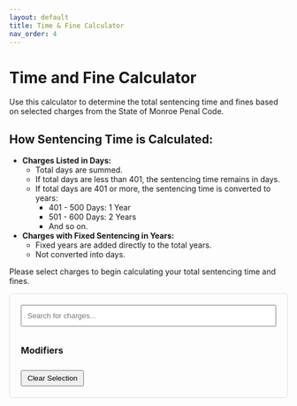 ```yaml
---
layout: default
title: Time & Fine Calculator
nav_order: 4
---
```


# Time and Fine Calculator

Use this calculator to determine the total sentencing time and fines based on selected charges from the State of Monroe Penal Code.

## How Sentencing Time is Calculated:

- **Charges Listed in Days:**
  - Total days are summed.
  - If total days are less than 401, the sentencing time remains in days.
  - If total days are 401 or more, the sentencing time is converted to years:
    - 401 - 500 Days: 1 Year
    - 501 - 600 Days: 2 Years
    - And so on.
- **Charges with Fixed Sentencing in Years:**
  - Fixed years are added directly to the total years.
  - Not converted into days.

Please select charges to begin calculating your total sentencing time and fines.

<div id="calculator">
  <input type="text" id="search" placeholder="Search for charges...">
  <div id="searchResults"></div>
  <div id="selectedCharges"></div>
  <h3>Modifiers</h3>
  <div id="modifiers"></div>
  <div id="totalSentence"></div>
  <div id="totalFine"></div>
  <button id="clearButton">Clear Selection</button>
</div>

<script>
const penalCode = [
  { code: "P.C. 1101", name: "Capital Murder", maxTime: "HUT", maxFine: "N/A", timeUnit: "years" },
  { code: "P.C. 1102", name: "Cannibalism", maxTime: "HUT", maxFine: "N/A", timeUnit: "years" },
  { code: "P.C. 1103", name: "Mayhem", maxTime: 3, maxFine: 300, timeUnit: "years" },
  { code: "P.C. 1104", name: "Insurrection", maxTime: 7, maxFine: 300, timeUnit: "years" },
  { code: "P.C. 1105", name: "Torture", maxTime: 3, maxFine: 0, timeUnit: "years" },
  { code: "P.C. 2101", name: "1st Degree Murder", maxTime: "HUT", maxFine: 0, timeUnit: "years" },
  { code: "P.C. 2102", name: "Attempted 1st Degree Murder", maxTime: 1, maxFine: 200, timeUnit: "years" },
  { code: "P.C. 2103", name: "Vandalism of a Native Site", maxTime: 120, maxFine: 250, timeUnit: "days" },
  { code: "P.C. 2104", name: "Unlawful Escape", maxTime: 1, maxFine: 200, timeUnit: "years" },
  { code: "P.C. 2105", name: "Corruption", maxTime: "HUT", maxFine: 0, timeUnit: "years" },
  { code: "P.C. 2106", name: "Bank Robbery", maxTime: 300, maxFine: 125, timeUnit: "days" },
  { code: "P.C. 2107", name: "Poss. of Explosive Weapons", maxTime: 120, maxFine: 80, timeUnit: "days" },
  { code: "P.C. 2201", name: "2nd Degree Murder", maxTime: 5, maxFine: 0, timeUnit: "years" },
  { code: "P.C. 2202", name: "Manslaughter", maxTime: 1, maxFine: 100, timeUnit: "years" },
  { code: "P.C. 2203", name: "Failure to Appear", maxTime: "HUT", maxFine: 0, timeUnit: "years" },
  { code: "P.C. 2204", name: "Unsanctioned Dueling", maxTime: 1, maxFine: 150, timeUnit: "years" },
  { code: "P.C. 2205", name: "Aggravated Battery", maxTime: 180, maxFine: 80, timeUnit: "days" },
  { code: "P.C. 2206", name: "Kidnapping or False Imprisonment", maxTime: 120, maxFine: 100, timeUnit: "days" },
  { code: "P.C. 2207", name: "Extortion", maxTime: 60, maxFine: 80, timeUnit: "days" },
  { code: "P.C. 2301", name: "Arson", maxTime: 300, maxFine: 150, timeUnit: "days" },
  { code: "P.C. 2302", name: "Grand Theft", maxTime: 60, maxFine: 200, timeUnit: "days" },
  { code: "P.C. 2303", name: "Fraud", maxTime: 60, maxFine: 60, timeUnit: "days" },
  { code: "P.C. 2304", name: "Obstruction of Justice", maxTime: 60, maxFine: 50, timeUnit: "days" },
  { code: "P.C. 2305", name: "Business Robbery", maxTime: 100, maxFine: 70, timeUnit: "days" },
  { code: "P.C. 2306", name: "Perjury", maxTime: 1, maxFine: 0, timeUnit: "years" },
  { code: "P.C. 2307", name: "Negligence of Duty", maxTime: 1, maxFine: 0, timeUnit: "years" },
  { code: "P.C. 2308", name: "Manufacturing Illegal Goods and Weapons", maxTime: 1, maxFine: 250, timeUnit: "years" },
  { code: "P.C. 2309", name: "Smuggling or Distribution of Illegal Items", maxTime: 60, maxFine: 100, timeUnit: "days" },
  { code: "P.C. 2310", name: "Handling Stolen Goods", maxTime: 60, maxFine: 70, timeUnit: "days" },
  { code: "P.C. 2311", name: "Illegal Manufacturing of Marijuana", maxTime: 120, maxFine: 150, timeUnit: "days" },
  { code: "P.C. 2312", name: "Robbery", maxTime: 60, maxFine: 50, timeUnit: "days" },
  { code: "P.C. 3101", name: "Battery", maxTime: 30, maxFine: 20, timeUnit: "days" },
  { code: "P.C. 3102", name: "Criminal Threats", maxTime: 20, maxFine: 10, timeUnit: "days" },
  { code: "P.C. 3103", name: "False Impersonation", maxTime: 60, maxFine: 50, timeUnit: "days" },
  { code: "P.C. 3104", name: "False Report of a Crime", maxTime: 120, maxFine: 80, timeUnit: "days" },
  { code: "P.C. 3105", name: "Evading a Law Enforcement Officer", maxTime: 30, maxFine: 40, timeUnit: "days" },
  { code: "P.C. 3106", name: "Forgery", maxTime: 60, maxFine: 100, timeUnit: "days" },
  { code: "P.C. 3107", name: "Predatory Lending", maxTime: 60, maxFine: 150, timeUnit: "days" },
  { code: "P.C. 3108", name: "Bribery", maxTime: 60, maxFine: 60, timeUnit: "days" },
  { code: "P.C. 3109", name: "Blackmail", maxTime: 120, maxFine: 80, timeUnit: "days" },
  { code: "P.C. 3110", name: "Resisting Arrest", maxTime: 40, maxFine: 40, timeUnit: "days" },
  { code: "P.C. 3111", name: "Contempt of Court", maxTime: "HUT", maxFine: 0, timeUnit: "days" },
  { code: "P.C. 3201", name: "Poss. of Illegal Contraband/Weapons", maxTime: 30, maxFine: 30, timeUnit: "days" },
  { code: "P.C. 3202", name: "Destruction of Stabled Property", maxTime: 30, maxFine: 30, timeUnit: "days" },
  { code: "P.C. 3203", name: "Destruction of Livestock", maxTime: 120, maxFine: 100, timeUnit: "days" },
  { code: "P.C. 3204", name: "Graveyard Vandalism, Disinterment, or Desecration of a Body", maxTime: 30, maxFine: 40, timeUnit: "days" },
  { code: "P.C. 3205", name: "Failure to Obey a Lawful Order", maxTime: 30, maxFine: 0, timeUnit: "days" },
  { code: "P.C. 3206", name: "Vigilantism", maxTime: 60, maxFine: 0, timeUnit: "days" },
  { code: "P.C. 3207", name: "Petty Theft", maxTime: 30, maxFine: 20, timeUnit: "days" },
  { code: "P.C. 3208", name: "Horse Theft", maxTime: 50, maxFine: 25, timeUnit: "days" },
  { code: "P.C. 3301", name: "Failure to Pay a Fine", maxTime: 0, maxFine: 0, timeUnit: "days" },
  { code: "P.C. 3302", name: "Failure to Identify", maxTime: 0, maxFine: 20, timeUnit: "days" },
  { code: "P.C. 3303", name: "Disturbing the Peace", maxTime: 30, maxFine: 10, timeUnit: "days" },
  { code: "P.C. 3304", name: "Vandalism", maxTime: 30, maxFine: 30, timeUnit: "days" },
  { code: "P.C. 3305", name: "Poaching", maxTime: 30, maxFine: 20, timeUnit: "days" },
  { code: "P.C. 3306", name: "Trespassing", maxTime: 20, maxFine: 20, timeUnit: "days" },
  { code: "P.C. 4101", name: "Excessive Speeds", maxTime: 0, maxFine: 10, timeUnit: "days" },
  { code: "P.C. 4102", name: "Brandishing a Weapon", maxTime: 0, maxFine: 10, timeUnit: "days" },
  { code: "P.C. 4103", name: "Covering the Face", maxTime: 0, maxFine: 10, timeUnit: "days" }
];

const penalCodeModifiers = [
  { code: "P.C. 5101", name: "Aiding and Abetting", timeModifier: 0.5, fineModifier: 0 },
  { code: "P.C. 5102", name: "Public Servants Enhancement", additionalTime: 60, timeUnit: "days" },
  { code: "P.C. 5103", name: "Threat to Society", additionalTime: 3, timeUnit: "years" },
  { code: "P.C. 5104", name: "Habitual Offender", additionalTime: 100, timeUnit: "days" },
  { code: "P.C. 5105", name: "Public Nuisance Offender", additionalTime: 60, timeUnit: "days" }
];  

let selectedCharges = [];

function searchCharges() {
  const searchTerm = document.getElementById('search').value.toLowerCase();
  const results = penalCode.filter(charge => 
    charge.code.toLowerCase().includes(searchTerm) || 
    charge.name.toLowerCase().includes(searchTerm)
  );
  displaySearchResults(results);
}

function displaySearchResults(results) {
  const resultsDiv = document.getElementById('searchResults');
  resultsDiv.innerHTML = '';
  results.forEach(charge => {
    const chargeDiv = document.createElement('div');
    chargeDiv.innerHTML = `${charge.code} - ${charge.name} (Max: ${charge.maxTime} ${charge.timeUnit}, $${charge.maxFine})`;
    chargeDiv.onclick = () => addCharge(charge);
    resultsDiv.appendChild(chargeDiv);
  });
}

function addCharge(charge) {
  selectedCharges.push(charge);
  updateSelectedCharges();
  calculateTotal();
}

function updateSelectedCharges() {
  const selectedDiv = document.getElementById('selectedCharges');
  selectedDiv.innerHTML = '';
  selectedCharges.forEach(charge => {
    const chargeDiv = document.createElement('div');
    chargeDiv.innerHTML = `${charge.code} - ${charge.name} (${charge.maxTime} ${charge.timeUnit}, $${charge.maxFine})`;
    selectedDiv.appendChild(chargeDiv);
  });
}

function calculateTotal() {
  let totalDays = 0;
  let totalYears = 0;
  let totalFine = 0;

  selectedCharges.forEach(charge => {
    if (charge.timeUnit === 'days') {
      totalDays += charge.maxTime;
    } else if (charge.timeUnit === 'years') {
      totalYears += charge.maxTime;
    }
    totalFine += charge.maxFine;
  });

  // Convert days to years if necessary
  if (totalDays >= 401) {
    totalYears += Math.floor((totalDays - 301) / 100);
    totalDays = totalDays % 100;
  }

  // Display results
  const sentenceDiv = document.getElementById('totalSentence');
  sentenceDiv.innerHTML = `Total Time: ${totalYears > 0 ? totalYears + ' Years' : ''} ${totalDays > 0 ? totalDays + ' Days' : ''}`.trim();
  
  const fineDiv = document.getElementById('totalFine');
  fineDiv.innerHTML = `Total Fine: $${totalFine}`;
}

function clearSelection() {
  selectedCharges = [];
  updateSelectedCharges();
  calculateTotal();
}

// Event listeners
document.getElementById('search').addEventListener('input', searchCharges);
document.getElementById('clearButton').addEventListener('click', clearSelection);
</script>

<style>
#calculator {
  max-width: 600px;
  margin: 0 auto;
  padding: 20px;
  border: 1px solid #ddd;
  border-radius: 5px;
}

#search {
  width: 100%;
  padding: 10px;
  margin-bottom: 10px;
}

#searchResults div, #selectedCharges div {
  padding: 5px;
  cursor: pointer;
}

#searchResults div:hover {
  background-color: #f0f0f0;
}

#totalSentence, #totalFine {
  font-weight: bold;
  margin-top: 10px;
}

#clearButton {
  margin-top: 10px;
  padding: 5px 10px;
}
</style>


